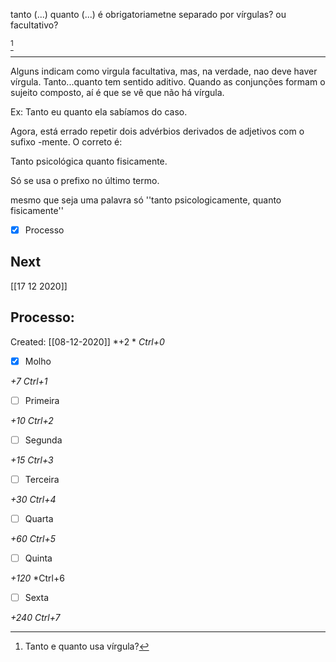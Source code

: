 tanto (...) quanto (...) é obrigatoriametne separado por vírgulas? ou facultativo?

 [^281822]

[^281822]: Tanto e quanto usa vírgula?

------------

Alguns indicam como virgula facultativa, mas, na verdade, nao deve haver vírgula. Tanto...quanto tem sentido aditivo. Quando as conjunções formam o sujeito composto, aí é que se vê que não há vírgula.

Ex: Tanto eu quanto ela sabíamos do caso.

Agora, está errado repetir dois advérbios derivados de adjetivos com o sufixo -mente. O correto é:

Tanto psicológica quanto fisicamente.

Só se usa o prefixo no último termo.

mesmo que seja uma palavra só
''tanto psicologicamente, quanto fisicamente''

- [x] Processo 

## Next
[[17 12 2020]]
## Processo:
Created: [[08-12-2020]]
*+2 *  *Ctrl+0*
- [x] Molho  

*+7*  *Ctrl+1*

- [ ] Primeira 

*+10*  *Ctrl+2*

- [ ] Segunda

*+15*  *Ctrl+3*

- [ ] Terceira 

*+30*  *Ctrl+4*

- [ ] Quarta 

*+60*  *Ctrl+5*

- [ ] Quinta 

*+120*  *Ctrl+6
- [ ] Sexta 

*+240*  *Ctrl+7*

